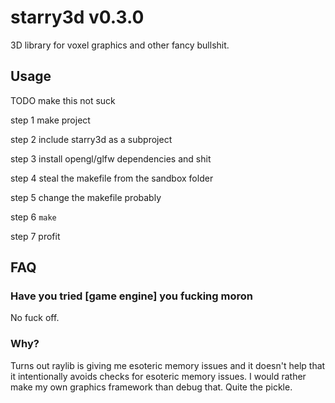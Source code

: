 # starry3d v0.3.0

3D library for voxel graphics and other fancy bullshit.

## Usage

TODO make this not suck

step 1 make project

step 2 include starry3d as a subproject

step 3 install opengl/glfw dependencies and shit

step 4 steal the makefile from the sandbox folder

step 5 change the makefile probably

step 6 `make`

step 7 profit

## FAQ

### Have you tried [game engine] you fucking moron

No fuck off.

### Why?

Turns out raylib is giving me esoteric memory issues and it doesn't help that it intentionally avoids
checks for esoteric memory issues. I would rather make my own graphics framework than debug that. Quite the
pickle.
